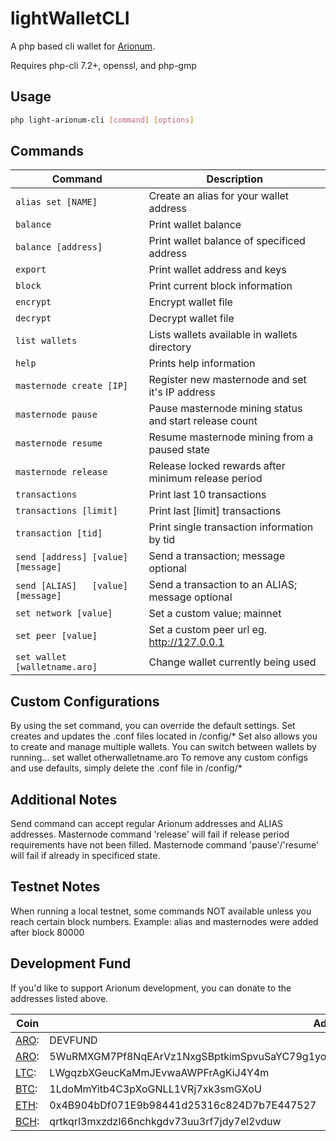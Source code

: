 # lightWalletCLI

A php based cli wallet for [Arionum][aro].

Requires php-cli 7.2+, openssl, and php-gmp

## Usage

```bash
php light-arionum-cli [command] [options]
```

## Commands

Command                           | Description
--------------------------------- | ------------------
`alias set [NAME]`                | Create an alias for your wallet address
`balance`                         | Print wallet balance
`balance [address]`               | Print wallet balance of specificed address
`export`                          | Print wallet address and keys
`block`                           | Print current block information
`encrypt`                         | Encrypt wallet file
`decrypt`                         | Decrypt wallet file
`list wallets`                    | Lists wallets available in wallets directory
`help`                            | Prints help information
`masternode create [IP]`          | Register new masternode and set it's IP address
`masternode pause`                | Pause masternode mining status and start release count
`masternode resume`               | Resume masternode mining from a paused state
`masternode release`              | Release locked rewards after minimum release period
`transactions`                    | Print last 10 transactions
`transactions [limit]`            | Print last [limit] transactions
`transaction [tid]`               | Print single transaction information by tid
`send [address] [value] [message]`| Send a transaction; message optional
`send [ALIAS]   [value] [message]`| Send a transaction to an ALIAS; message optional
`set network [value]`             | Set a custom value; mainnet|testnet|localhost
`set peer [value]`                | Set a custom peer url eg. http://127.0.0.1
`set wallet [walletname.aro]`     | Change wallet currently being used

## Custom Configurations

By using the set command, you can override the default settings.
Set creates and updates the .conf files located in /config/*
Set also allows you to create and manage multiple wallets.
You can switch between wallets by running... set wallet otherwalletname.aro
To remove any custom configs and use defaults, simply delete the .conf file in /config/*

## Additional Notes

Send command can accept regular Arionum addresses and ALIAS addresses.
Masternode command 'release' will fail if release period requirements have not been filled.
Masternode command 'pause'/'resume' will fail if already in specificed state.

## Testnet Notes

When running a local testnet, some commands NOT available unless you reach certain block numbers.
Example: alias and masternodes were added after block 80000

## Development Fund

If you'd like to support Arionum development, you can donate to the addresses listed above.

Coin | Address
---- | --------
[ARO]: | DEVFUND
[ARO]: | 5WuRMXGM7Pf8NqEArVz1NxgSBptkimSpvuSaYC79g1yo3RDQc8TjVtGH5chQWQV7CHbJEuq9DmW5fbmCEW4AghQr
[LTC]: | LWgqzbXGeucKaMmJEvwaAWPFrAgKiJ4Y4m
[BTC]: | 1LdoMmYitb4C3pXoGNLL1VRj7xk3smGXoU
[ETH]: | 0x4B904bDf071E9b98441d25316c824D7b7E447527
[BCH]: | qrtkqrl3mxzdzl66nchkgdv73uu3rf7jdy7el2vduw

[aro]: https://arionum.com
[ltc]: https://litecoin.org
[btc]: https://bitcoin.org
[eth]: https://ethereum.org
[bch]: https://www.bitcoincash.org
